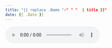 ```yaml
---
title: "{{ replace .Name "-" " "  | title }}"
date: {{ .Date }}
---
```


<audio controls>
	<source src="{{printf "%s%s%s" "/audio/" .Name ".mp3" | relURL }}">
	Your browser does not support the audio element
</audio>